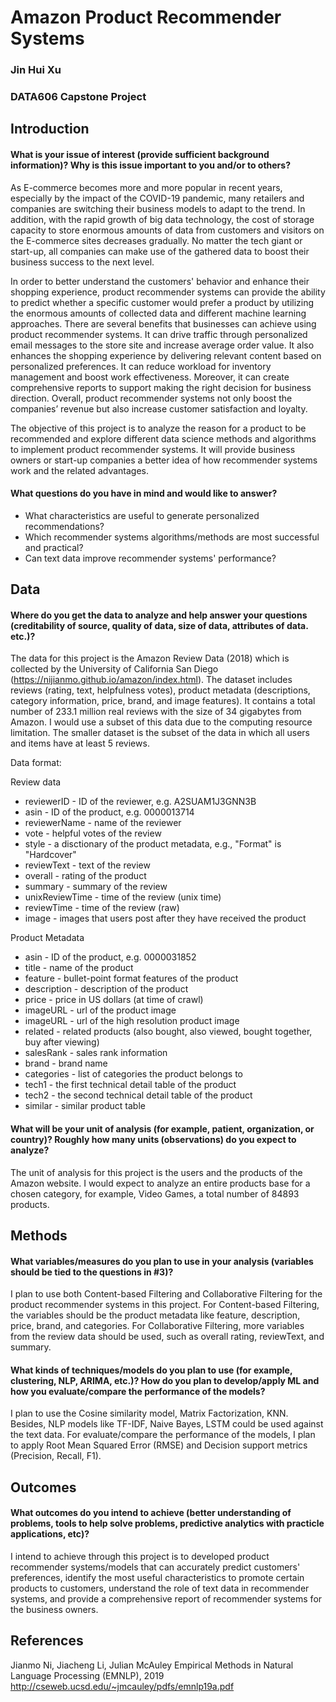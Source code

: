 # Amazon Product Recommender Systems
### Jin Hui Xu
### DATA606 Capstone Project

## Introduction
#### What is your issue of interest (provide sufficient background information)?  Why is this issue important to you and/or to others?

As E-commerce becomes more and more popular in recent years, especially by the impact of the COVID-19 pandemic, many retailers and companies are switching their business models to adapt to the trend. In addition, with the rapid growth of big data technology, the cost of storage capacity to store enormous amounts of data from customers and visitors on the E-commerce sites decreases gradually. No matter the tech giant or start-up, all companies can make use of the gathered data to boost their business success to the next level.

In order to better understand the customers' behavior and enhance their shopping experience, product recommender systems can provide the ability to predict whether a specific customer would prefer a product by utilizing the enormous amounts of collected data and different machine learning approaches. There are several benefits that businesses can achieve using product recommender systems. It can drive traffic through personalized email messages to the store site and increase average order value. It also enhances the shopping experience by delivering relevant content based on personalized preferences. It can reduce workload for inventory management and boost work effectiveness. Moreover, it can create comprehensive reports to support making the right decision for business direction. Overall, product recommender systems not only boost the companies’ revenue but also increase customer satisfaction and loyalty.

The objective of this project is to analyze the reason for a product to be recommended and explore different data science methods and algorithms to implement product recommender systems. It will provide business owners or start-up companies a better idea of how recommender systems work and the related advantages.

#### What questions do you have in mind and would like to answer?
* What characteristics are useful to generate personalized recommendations? 
* Which recommender systems algorithms/methods are most successful and practical?
* Can text data improve recommender systems' performance? 

## Data
#### Where do you get the data to analyze and help answer your questions (creditability of source, quality of data, size of data, attributes of data. etc.)?

The data for this project is the Amazon Review Data (2018) which is collected by the University of California San Diego (https://nijianmo.github.io/amazon/index.html). The dataset includes reviews (rating, text, helpfulness votes), product metadata (descriptions, category information, price, brand, and image features). It contains a total number of 233.1 million real reviews with the size of 34 gigabytes from Amazon. I would use a subset of this data due to the computing resource limitation. The smaller dataset is the subset of the data in which all users and items have at least 5 reviews. 

Data format:

Review data
* reviewerID - ID of the reviewer, e.g. A2SUAM1J3GNN3B
* asin - ID of the product, e.g. 0000013714
* reviewerName - name of the reviewer
* vote - helpful votes of the review
* style - a disctionary of the product metadata, e.g., "Format" is "Hardcover"
* reviewText - text of the review
* overall - rating of the product
* summary - summary of the review
* unixReviewTime - time of the review (unix time)
* reviewTime - time of the review (raw)
* image - images that users post after they have received the product

Product Metadata
* asin - ID of the product, e.g. 0000031852
* title - name of the product
* feature - bullet-point format features of the product
* description - description of the product
* price - price in US dollars (at time of crawl)
* imageURL - url of the product image
* imageURL - url of the high resolution product image
* related - related products (also bought, also viewed, bought together, buy after viewing)
* salesRank - sales rank information
* brand - brand name
* categories - list of categories the product belongs to
* tech1 - the first technical detail table of the product
* tech2 - the second technical detail table of the product
* similar - similar product table

#### What will be your unit of analysis (for example, patient, organization, or country)? Roughly how many units (observations) do you expect to analyze?

The unit of analysis for this project is the users and the products of the Amazon website. I would expect to analyze an entire products base for a chosen category, for example, Video Games, a total number of 84893 products.

## Methods
#### What variables/measures do you plan to use in your analysis (variables should be tied to the questions in #3)?

I plan to use both Content-based Filtering and Collaborative Filtering for the product recommender systems in this project. For Content-based Filtering, the variables should be the product metadata like feature, description, price, brand, and categories. For Collaborative Filtering, more variables from the review data should be used, such as overall rating, reviewText, and summary.

#### What kinds of techniques/models do you plan to use (for example, clustering, NLP, ARIMA, etc.)? How do you plan to develop/apply ML and how you evaluate/compare the performance of the models?

I plan to use the Cosine similarity model, Matrix Factorization, KNN. Besides, NLP models like TF-IDF, Naive Bayes, LSTM could be used against the text data. For evaluate/compare the performance of the models, I plan to apply Root Mean Squared Error (RMSE) and Decision support metrics (Precision, Recall, F1).

## Outcomes
#### What outcomes do you intend to achieve (better understanding of problems, tools to help solve problems, predictive analytics with practicle applications, etc)?

I intend to achieve through this project is to developed product recommender systems/models that can accurately predict customers' preferences, identify the most useful characteristics to promote certain products to customers, understand the role of text data in recommender systems, and provide a comprehensive report of recommender systems for the business owners.

## References
Jianmo Ni, Jiacheng Li, Julian McAuley
Empirical Methods in Natural Language Processing (EMNLP), 2019 
http://cseweb.ucsd.edu/~jmcauley/pdfs/emnlp19a.pdf

